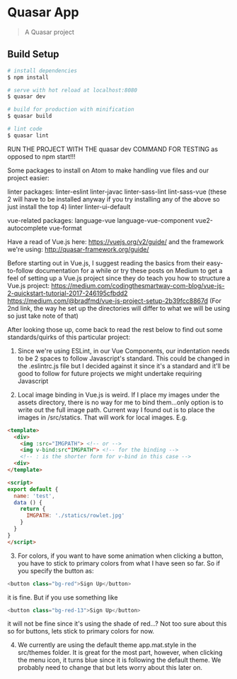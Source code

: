 # Quasar App

> A Quasar project

## Build Setup

``` bash
# install dependencies
$ npm install

# serve with hot reload at localhost:8080
$ quasar dev

# build for production with minification
$ quasar build

# lint code
$ quasar lint
```

RUN THE PROJECT WITH THE
quasar dev
COMMAND FOR TESTING as opposed to npm start!!!

Some packages to install on Atom to make handling vue files
and our project easier:

linter packages:
linter-eslint
linter-javac
linter-sass-lint
lint-sass-vue
(these 2 will have to be installed anyway if you try installing any of the above so
just install the top 4)
linter
linter-ui-default

vue-related packages:
language-vue
language-vue-component
vue2-autocomplete
vue-format

Have a read of Vue.js here: https://vuejs.org/v2/guide/
and the framework we're using: http://quasar-framework.org/guide/

Before starting out in Vue.js, I suggest reading the basics from their
easy-to-follow documentation for a while or try these posts on Medium
to get a feel of setting up a Vue.js project since they do teach you
how to structure a Vue.js project:
https://medium.com/codingthesmartway-com-blog/vue-js-2-quickstart-tutorial-2017-246195cfbdd2
https://medium.com/@bradfmd/vue-js-project-setup-2b39fcc8867d
(For 2nd link, the way he set up the directories will differ to what we will be
using so just take note of that)

After looking those up, come back to read the rest below to find out
some standards/quirks of this particular project:

1) Since we're using ESLint, in our Vue Components, our indentation needs
to be 2 spaces to follow Javascript's standard. This could be changed in
the .eslintrc.js file but I decided against it since it's a standard and
it'll be good to follow for future projects we might undertake requiring
Javascript

2) Local image binding in Vue.js is weird. If I place my images under
the assets directory, there is no way for me to bind them...only option is to write out the full image path.
Current way I found out is to place the images in /src/statics. That will work for local images.
E.g.

``` html
<template>
  <div>
    <img :src="IMGPATH"> <!-- or -->
    <img v-bind:src"IMGPATH"> <!-- for the binding -->
    <!-- : is the shorter form for v-bind in this case -->
  <div>
</template>

<script>
export default {
  name: 'test',
  data () {
    return {
      IMGPATH: './statics/rowlet.jpg'
    }
  }
}
</script>
```

3) For colors, if you want to have some animation when clicking a button, you have to stick
to primary colors from what I have seen so far. So if you specify the button as:
```js
<button class="bg-red">Sign Up</button>
```
it is fine. But if you use something like
```js
<button class="bg-red-13">Sign Up</button>
```
it will not be fine since it's using the shade of red...? Not too sure about this so for
buttons, lets stick to primary colors for now.

4) We currently are using the default theme app.mat.style in the src/themes folder. It is
great for the most part, however, when clicking the menu icon, it turns blue since it is
following the default theme. We probably need to change that but lets worry about this
later on.
